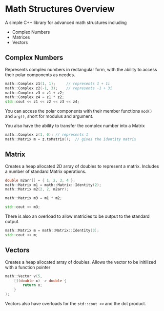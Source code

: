 # Math Structures Overview
A simple C++ library for advanced math structures including
- Complex Numbers
- Matrices
- Vectors
## Complex Numbers
Represents complex numbers in rectangular form, with the ability to access their polar components as needes.
```cpp
math::Complex z1(1, 1);		// represents 1 + 1i
math::Complex z2(-1, 3);	// represents -1 + 3i
math::Complex z3 = z1 + z2;
math::Complex z4 = z1 * z2;
std::cout << z1 << z2 << z3 << z4;
```
You can access the polar components with their member functions `mod()` and `arg()`, short for modulus and argument.

You also have the ability to transfer the complex number into a Matrix
```cpp
math::Complex z(1, 0); // represents 1
math::Matrix m = z.toMatrix();	// gives the identity matrix
```
## Matrix
Creates a heap allocated 2D array of doubles to represent a matrix.
Includes a number of standard Matrix operations.
```cpp
double m2arr[] = { 1, 2, 3, 4 };
math::Matrix m1 = math::Matrix::Identity(2);
math::Matrix m2(2, 2, m2arr);

math::Matrix m3 = m1 * m2;

std::cout << m3;
```
There is also an overload to allow matricies to be output to the standard output.
```cpp
math::Matrix m = math::Matrix::Identity(3);
std::cout << m;
```
## Vectors
Creates a heap allocated array of doubles. 
Allows the vector to be initilized with a function pointer
```cpp
math::Vector v(5, 
	[](double x) -> double { 
		return x; 
	}
);
```
Vectors also have overloads for the `std::cout <<` and the dot product.
